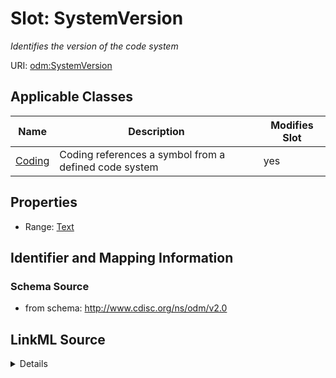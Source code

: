 # Slot: SystemVersion


_Identifies the version of the code system_



URI: [odm:SystemVersion](http://www.cdisc.org/ns/odm/v2.0/SystemVersion)



<!-- no inheritance hierarchy -->




## Applicable Classes

| Name | Description | Modifies Slot |
| --- | --- | --- |
[Coding](Coding.md) | Coding references a symbol from a defined code system |  yes  |







## Properties

* Range: [Text](Text.md)





## Identifier and Mapping Information







### Schema Source


* from schema: http://www.cdisc.org/ns/odm/v2.0




## LinkML Source

<details>
```yaml
name: SystemVersion
description: Identifies the version of the code system
from_schema: http://www.cdisc.org/ns/odm/v2.0
rank: 1000
alias: SystemVersion
domain_of:
- Coding
range: text

```
</details>